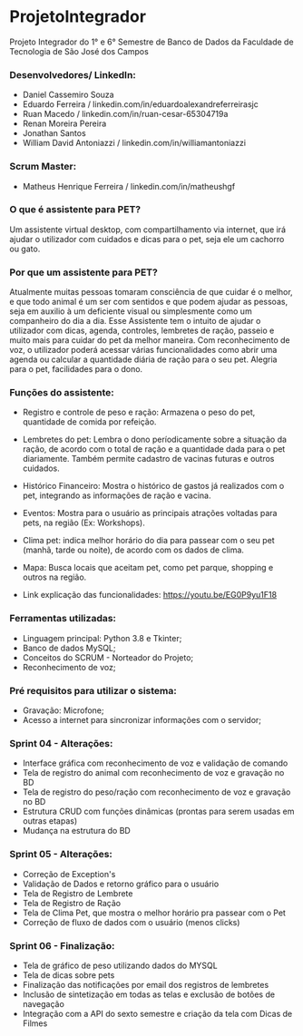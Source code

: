 # ProjetoIntegrador
Projeto Integrador do 1° e 6° Semestre de Banco de Dados da Faculdade de Tecnologia de São José dos Campos

### Desenvolvedores/ LinkedIn:
* Daniel Cassemiro Souza
* Eduardo Ferreira / linkedin.com/in/eduardoalexandreferreirasjc
* Ruan Macedo / linkedin.com/in/ruan-cesar-65304719a
* Renan Moreira Pereira
* Jonathan Santos
* William David Antoniazzi / linkedin.com/in/williamantoniazzi

### Scrum Master:
* Matheus Henrique Ferreira / linkedin.com/in/matheushgf

### O que é assistente para PET?
Um assistente virtual desktop, com compartilhamento via internet, que irá ajudar o utilizador com cuidados e dicas para o pet, seja ele um cachorro ou gato.

### Por que um assistente para PET?
Atualmente muitas pessoas tomaram consciência de que cuidar é o melhor, e que todo animal é um ser com sentidos e que podem ajudar as pessoas, seja em auxilio à um deficiente visual ou simplesmente como um companheiro do dia a dia.
Esse Assistente tem o intuito de ajudar o utilizador com dicas, agenda, controles, lembretes de ração, passeio e muito mais para cuidar do pet da melhor maneira.
Com reconhecimento de voz, o utilizador poderá acessar várias funcionalidades como abrir uma agenda ou calcular a quantidade diária de ração para o seu pet.
Alegria para o pet, facilidades para o dono.

### Funções do assistente:
* Registro e controle de peso e ração: Armazena o peso do pet, quantidade de comida por refeição.
* Lembretes do pet: Lembra o dono períodicamente sobre a situação da ração, de acordo com o total de ração e a quantidade dada para o pet diariamente. Também permite cadastro de vacinas futuras e outros cuidados.
* Histórico Financeiro: Mostra o histórico de gastos já realizados com o pet, integrando as informações de ração e vacina.
* Eventos: Mostra para o usuário as principais atrações voltadas para pets, na região (Ex: Workshops).
* Clima pet: indica melhor horário do dia para passear com o seu pet (manhã, tarde ou noite), de acordo com os dados de clima.
* Mapa: Busca locais que aceitam pet, como pet parque, shopping e outros na região.

* Link explicação das funcionalidades: https://youtu.be/EG0P9yu1F18

### Ferramentas utilizadas:
* Linguagem principal: Python 3.8 e Tkinter;
* Banco de dados MySQL;
* Conceitos do SCRUM - Norteador do Projeto;
* Reconhecimento de voz;

### Pré requisitos para utilizar o sistema:
* Gravação: Microfone;
* Acesso a internet para sincronizar informações com o servidor;

### Sprint 04 - Alterações:
* Interface gráfica com reconhecimento de voz e validação de comando
* Tela de registro do animal com reconhecimento de voz e gravação no BD
* Tela de registro do peso/ração com reconhecimento de voz e gravação no BD
* Estrutura CRUD com funções dinâmicas (prontas para serem usadas em outras etapas)
* Mudança na estrutura do BD

### Sprint 05 - Alterações:
* Correção de Exception's
* Validação de Dados e retorno gráfico para o usuário
* Tela de Registro de Lembrete
* Tela de Registro de Ração
* Tela de Clima Pet, que mostra o melhor horário pra passear com o Pet
* Correção de fluxo de dados com o usuário (menos clicks)

### Sprint 06 - Finalização:
* Tela de gráfico de peso utilizando dados do MYSQL
* Tela de dicas sobre pets
* Finalização das notificações por email dos registros de lembretes 
* Inclusão de sintetização em todas as telas e exclusão de botões de navegação
* Integração com a API do sexto semestre e criação da tela com Dicas de Filmes
